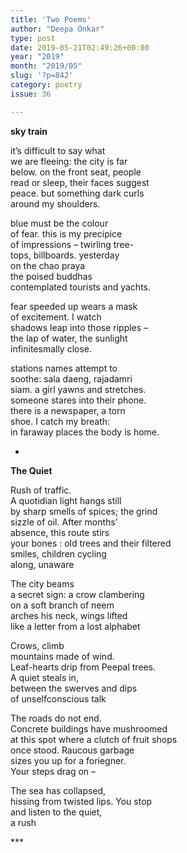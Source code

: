 ```yaml
---
title: 'Two Poems'
author: "Deepa Onkar"
type: post
date: 2019-05-21T02:49:26+00:00
year: "2019"
month: "2019/05"
slug: '?p=842'
category: poetry
issue: 36

---
```

**sky train**

it’s difficult to say what  
we are fleeing: the city is far  
below. on the front seat, people  
read or sleep, their faces suggest  
peace. but something dark curls  
around my shoulders.

blue must be the colour  
of fear. this is my precipice  
of impressions – twirling tree-  
tops, billboards. yesterday  
on the chao praya  
the poised buddhas  
contemplated tourists and yachts.

fear speeded up wears a mask  
of excitement. I watch  
shadows leap into those ripples –  
the lap of water, the sunlight  
infinitesmally close.

stations names attempt to  
soothe: sala daeng, rajadamri  
siam. a girl yawns and stretches.  
someone stares into their phone.  
there is a newspaper, a torn  
shoe. I catch my breath:  
in faraway places the body is home.

*

**The Quiet**

Rush of traffic.  
A quotidian light hangs still  
by sharp smells of spices; the grind  
sizzle of oil. After months’  
absence, this route stirs  
your bones : old trees and their filtered  
smiles, children cycling  
along, unaware

The city beams  
a secret sign: a crow clambering  
on a soft branch of neem  
arches his neck, wings lifted  
like a letter from a lost alphabet

Crows, climb  
mountains made of wind.  
Leaf-hearts drip from Peepal trees.  
A quiet steals in,  
between the swerves and dips  
of unselfconscious talk

The roads do not end.  
Concrete buildings have mushroomed  
at this spot where a clutch of fruit shops  
once stood. Raucous garbage  
sizes you up for a foriegner.  
Your steps drag on –

The sea has collapsed,  
hissing from twisted lips. You stop  
and listen to the quiet,  
a rush

\***
